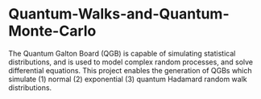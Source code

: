 # Quantum-Walks-and-Quantum-Monte-Carlo
The Quantum Galton Board (QGB) is capable of simulating statistical distributions, and is used to model complex random processes, and solve differential equations. This project enables the generation of QGBs which simulate (1) normal (2) exponential (3) quantum Hadamard random walk distributions.
